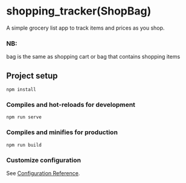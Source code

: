 # shopping_tracker(ShopBag)

A simple grocery list app to track items and prices as you shop.




### NB:
bag is the same as shopping cart or bag that contains shopping items



## Project setup
```
npm install
```

### Compiles and hot-reloads for development
```
npm run serve
```

### Compiles and minifies for production
```
npm run build
```

### Customize configuration
See [Configuration Reference](https://cli.vuejs.org/config/).
